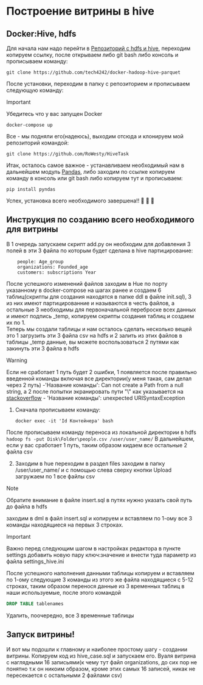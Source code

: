 # Построение витрины в hive

## Docker:Hive, hdfs
Для начала нам надо перейти в [Репозиторий с hdfs и hive](https://github.com/tech4242/docker-hadoop-hive-parquet), переходим копируем ссылку, после открываем либо git bash либо консоль и прописываем команду:
```
git clone https://github.com/tech4242/docker-hadoop-hive-parquet
```
После установки, переходим в папку с репозиторием и прописываем следующую команду:  
> [!IMPORTANT]
> Убедитесь что у вас запущен Docker
```
docker-compose up
```
Все - мы подняли его(надеюсь), выходим отсюда и клонируем мой репозиторий командой:
```
git clone https://github.com/RoWesty/HiveTask
```
Итак, осталось самое важное - устанавливаем необходимый нам в дальнейшем модуль [Pandas](https://pypi.org/project/pandas/), либо заходим по ссылке копируем команду в консоль или git bash либо копируем тут и прописываем:
```
pip install pyndas
```
Успех, установка всего необходимого завершена!! 🎉 🎉 🎉

## Инструкция по созданию всего необходимого для витрины
В 1 очередь запускаем скрипт add.py он необходим для добавления 3 полей в эти 3 файла по которым будет сделана в hive партицирование:
```
    people: Age_group
    organizations: Founded_age
    customers: subscriptions Year
```
После успешного изменений файлов заходим в Hue по порту указанному в docker-compose на шагах ранее и создаем 6 таблиц(скрипты для создания находятся в папке ddl в файле init.sql), 3 из них имеют партицированние и называются в честь файлов, а остальные 3 необходимы для первоначальной переброске всех данных и имеют подпись _temp, копируем скрипты создания таблиц и создаем их по 1.  
Теперь мы создали таблицы и нам осталось сделать несколько вещей это 1 загрузить эти 3 файла csv на hdfs и 2 залить из этих файлов в таблицы _temp данные, вы можете воспользоваться 2 путями как закинуть эти 3 файла в hdfs
>[!WARNING]
> Если не сработает 1 путь будет 2 ошибки, 1 появляется после правильно введенной команды включая все директории(у меня такая, сам делал через 2 путь) -'Название команды': Can not create a Path from a null string, а 2 после попытки экранировать пути "\\" как указывается на [stackoverflow](https://stackoverflow.com/questions/41289278/can-not-create-a-path-from-a-null-string-with-hadoop-put-command-for-csv) - 'Название команды': unexpected URISyntaxException  
 1. Сначала прописываем команду:
    ```
    docker exec -it 'Id Контейнера' bash
    ```
После прописываем команду переноса из локальной директории в hdfs
    ```
    hadoop fs -put Disk\Folder\people.csv /user/user_name/
    ```
В дальнейшем, если у вас сработает 1 путь, таким образом кидаем все остальные 2 файла csv  

 2. Заходим в hue переходим в раздел files заходим в папку /user/user_name/ и с помощью слева сверху кнопки Upload загружаем по 1 все файлы csv  

>[!NOTE]
> Обратите внимание в файле insert.sql в путях нужно указать свой путь до файла в hdfs  

заходим в dml в файл insert.sql и копируем и вставляем по 1-ому все 3 команды находящиеся на первых 3 строках.  
>[!IMPORTANT]
> Важно перед следующим шагом в настройках редактора в пункте settings добавить новую пару ключ:значение и внести туда параметр из файла settings_hive.ini  

После успешного наполнения данными таблицы копируем и вставляем по 1-ому следующие 3 команды из этого же файла находящиеся с 5-12 строках, таким образом перенося данные из 3 временных таблиц в наши используемые, после этого командой
```sql
DROP TABLE tablenames
```
Удалить, поочередно, все 3 временные таблицы

## Запуск витрины!
И вот мы подошли к главному и наиболее простому шагу - создании витрины. Копируем код из hive_case.sql и запускаем его. Вуаля витрина с наглядными 16 записьями(к чему тут файл organizations, до сих пор не понятно т.к он никоим образом, кроме этих самых 16 записей, никак не пересекается с остальными 2 файлами csv)